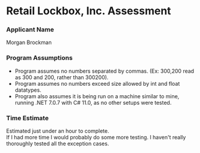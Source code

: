 # Retail Lockbox, Inc. Assessment

### Applicant Name
Morgan Brockman

### Program Assumptions
* Program assumes no numbers separated by commas. (Ex: 300,200 read as 300 and 200, rather than 300200).
* Program assumes no numbers exceed size allowed by int and float datatypes.
* Program also assumes it is being run on a machine similar to mine, running .NET 7.0.7 with C# 11.0, as no other setups were tested.

### Time Estimate
Estimated just under an hour to complete.  
If I had more time I would probably do some more testing. I haven't really thoroughly tested all the exception cases.
